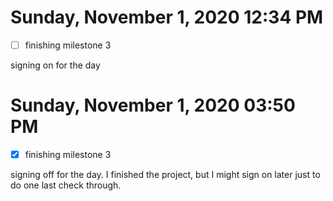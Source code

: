 # Sunday, November  1, 2020 12:34 PM
- [ ] finishing milestone 3

signing on for the day

# Sunday, November  1, 2020 03:50 PM
- [x] finishing milestone 3

signing off for the day. I finished the project, but I might sign on later just to do one last check through.
